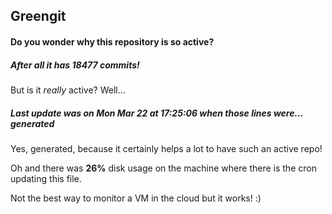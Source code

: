 ## Greengit

#### Do you wonder why this repository is so active?

##### After all it has 18477 commits!

But is it *really* active? Well...

##### Last update was on Mon Mar 22 at 17:25:06 when those lines were... generated

Yes, generated, because it certainly helps a lot to have such an active repo!

Oh and there was **26%** disk usage on the machine
where there is the cron updating this file.

Not the best way to monitor a VM in the cloud but it works! :)
